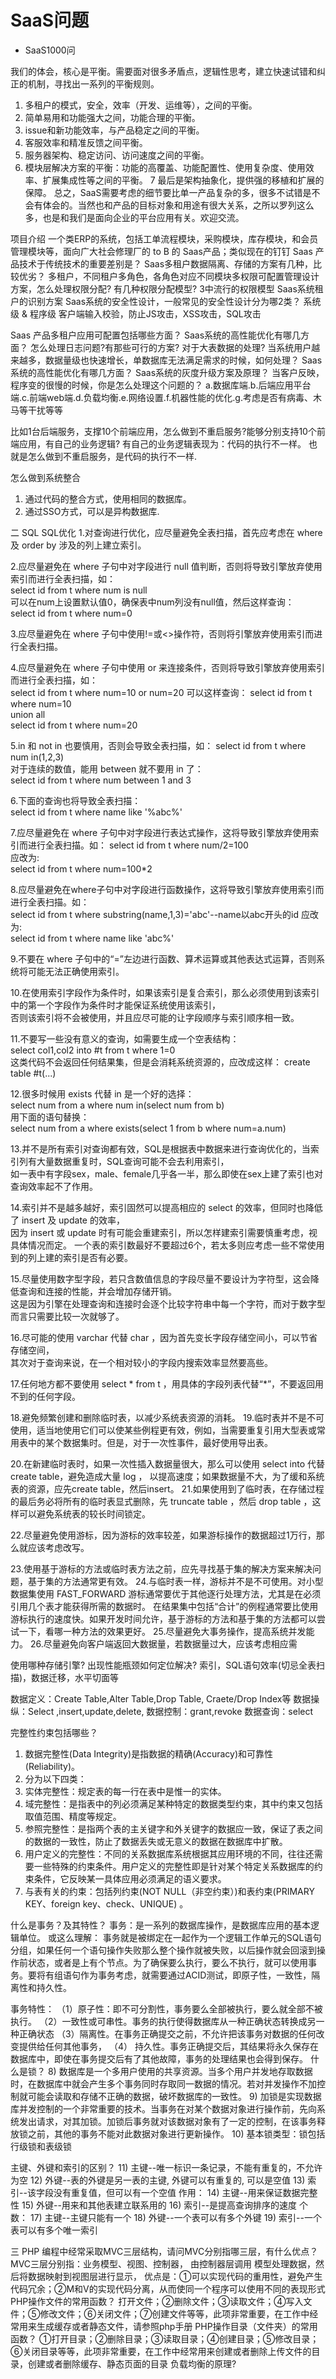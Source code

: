 # SaaS问题

* SaaS1000问


我们的体会，核心是平衡。需要面对很多矛盾点，逻辑性思考，建立快速试错和纠正的机制，寻找出一系列的平衡规则。
  1. 多租户的模式，安全，效率（开发、运维等），之间的平衡。
  2. 简单易用和功能强大之间，功能合理的平衡。
  3. issue和新功能效率，与产品稳定之间的平衡。
  4. 客服效率和精准反馈之间平衡。
  5. 服务器架构、稳定访问、访问速度之间的平衡。
  6. 模块层解决方案的平衡：功能的高覆盖、功能配置性、使用复杂度、使用效率、扩展集成性等之间的平衡。
  7  最后是架构抽象化，提供强的移植和扩展的保障。
总之，SaaS需要考虑的细节要比单一产品复杂的多，很多不试错是不会有体会的。当然也和产品的目标对象和用途有很大关系，之所以罗列这么多，也是和我们是面向企业的平台应用有关。欢迎交流。

项目介绍
一个类ERP的系统，包括工单流程模块，采购模块，库存模块，和会员管理模块等，面向广大社会修理厂的 to B 的 Saas产品；类似现在的钉钉
Saas 产品技术于传统技术的重要差别是？
Saas多租户数据隔离、存储的方案有几种，比较优劣？
多租户，不同租户多角色，各角色对应不同模块多权限可配置管理设计方案，怎么处理权限分配?
有几种权限分配模型?  3中流行的权限模型
Saas系统租户的识别方案
Saas系统的安全性设计，一般常见的安全性设计分为哪2类？
系统级 & 程序级
客户端输入校验，防止JS攻击，XSS攻击，SQL攻击

Saas 产品多租户应用可配置包括哪些方面？
Saas系统的高性能优化有哪几方面？
怎么处理日志问题?有那些可行的方案?
对于大表数据的处理?
当系统用户越来越多，数据量级也快速增长，单数据库无法满足需求的时候，如何处理？
Saas 系统的高性能优化有哪几方面？
Saas系统的灰度升级方案及原理？
当客户反映，程序变的很慢的时候，你是怎么处理这个问题的？
a.数据库端.b.后端应用平台端.c.前端web端.d.负载均衡.e.网络设置.f.机器性能的优化.g.考虑是否有病毒、木马等干扰等等

比如1台后端服务，支撑10个前端应用，怎么做到不重启服务?能够分别支持10个前端应用，有自己的业务逻辑?
有自己的业务逻辑表现为：代码的执行不一样。 也就是怎么做到不重启服务，是代码的执行不一样.

怎么做到系统整合
1. 通过代码的整合方式，使用相同的数据库。
2. 通过SSO方式，可以是异构数据库.

二 SQL
SQL优化
1.对查询进行优化，应尽量避免全表扫描，首先应考虑在 where 及 order by 涉及的列上建立索引。   
    
2.应尽量避免在 where 子句中对字段进行 null 值判断，否则将导致引擎放弃使用索引而进行全表扫描，如：    
select id from t where num is null  
可以在num上设置默认值0，确保表中num列没有null值，然后这样查询：   
select id from t where num=0    
    
3.应尽量避免在 where 子句中使用!=或<>操作符，否则将引擎放弃使用索引而进行全表扫描。  
    
4.应尽量避免在 where 子句中使用 or 来连接条件，否则将导致引擎放弃使用索引而进行全表扫描，如：   
select id from t where num=10 or num=20 
可以这样查询： 
select id from t where num=10   
union all   
select id from t where num=20   
    
5.in 和 not in 也要慎用，否则会导致全表扫描，如： 
select id from t where num in(1,2,3)    
对于连续的数值，能用 between 就不要用 in 了：   
select id from t where num between 1 and 3  
    
6.下面的查询也将导致全表扫描：    
select id from t where name like '%abc%'    
    
7.应尽量避免在 where 子句中对字段进行表达式操作，这将导致引擎放弃使用索引而进行全表扫描。如： 
select id from t where num/2=100    
应改为:    
select id from t where num=100*2    
    
8.应尽量避免在where子句中对字段进行函数操作，这将导致引擎放弃使用索引而进行全表扫描。如：    
select id from t where substring(name,1,3)='abc'--name以abc开头的id 
应改为:    
select id from t where name like 'abc%' 
    
9.不要在 where 子句中的“=”左边进行函数、算术运算或其他表达式运算，否则系统将可能无法正确使用索引。 
    
10.在使用索引字段作为条件时，如果该索引是复合索引，那么必须使用到该索引中的第一个字段作为条件时才能保证系统使用该索引，   
否则该索引将不会被使用，并且应尽可能的让字段顺序与索引顺序相一致。   
    
11.不要写一些没有意义的查询，如需要生成一个空表结构：    
select col1,col2 into #t from t where 1=0   
这类代码不会返回任何结果集，但是会消耗系统资源的，应改成这样： 
create table #t(...)    
    
12.很多时候用 exists 代替 in 是一个好的选择：  
select num from a where num in(select num from b)   
用下面的语句替换：   
select num from a where exists(select 1 from b where num=a.num) 
    
13.并不是所有索引对查询都有效，SQL是根据表中数据来进行查询优化的，当索引列有大量数据重复时，SQL查询可能不会去利用索引，    
如一表中有字段sex，male、female几乎各一半，那么即使在sex上建了索引也对查询效率起不了作用。   
    
14.索引并不是越多越好，索引固然可以提高相应的 select 的效率，但同时也降低了 insert 及 update 的效率，    
因为 insert 或 update 时有可能会重建索引，所以怎样建索引需要慎重考虑，视具体情况而定。 
一个表的索引数最好不要超过6个，若太多则应考虑一些不常使用到的列上建的索引是否有必要。 
    
15.尽量使用数字型字段，若只含数值信息的字段尽量不要设计为字符型，这会降低查询和连接的性能，并会增加存储开销。    
这是因为引擎在处理查询和连接时会逐个比较字符串中每一个字符，而对于数字型而言只需要比较一次就够了。   
    
16.尽可能的使用 varchar 代替 char ，因为首先变长字段存储空间小，可以节省存储空间，  
其次对于查询来说，在一个相对较小的字段内搜索效率显然要高些。  
    
17.任何地方都不要使用 select * from t ，用具体的字段列表代替“*”，不要返回用不到的任何字段。   
    
18.避免频繁创建和删除临时表，以减少系统表资源的消耗。
19.临时表并不是不可使用，适当地使用它们可以使某些例程更有效，例如，当需要重复引用大型表或常用表中的某个数据集时。但是，对于一次性事件，最好使用导出表。 
    
20.在新建临时表时，如果一次性插入数据量很大，那么可以使用 select into 代替 create table，避免造成大量 log ， 
以提高速度；如果数据量不大，为了缓和系统表的资源，应先create table，然后insert。
21.如果使用到了临时表，在存储过程的最后务必将所有的临时表显式删除，先 truncate table ，然后 drop table ，这样可以避免系统表的较长时间锁定。 
    
22.尽量避免使用游标，因为游标的效率较差，如果游标操作的数据超过1万行，那么就应该考虑改写。 
    
23.使用基于游标的方法或临时表方法之前，应先寻找基于集的解决方案来解决问题，基于集的方法通常更有效。
24.与临时表一样，游标并不是不可使用。对小型数据集使用 FAST_FORWARD 游标通常要优于其他逐行处理方法，尤其是在必须引用几个表才能获得所需的数据时。
在结果集中包括“合计”的例程通常要比使用游标执行的速度快。如果开发时间允许，基于游标的方法和基于集的方法都可以尝试一下，看哪一种方法的效果更好。
25.尽量避免大事务操作，提高系统并发能力。
26.尽量避免向客户端返回大数据量，若数据量过大，应该考虑相应需

使用哪种存储引擎?
出现性能瓶颈如何定位解决?
索引，SQL语句效率(切忌全表扫描)，数据迁移，水平切面等

数据定义：Create Table,Alter Table,Drop Table, Craete/Drop Index等
数据操纵：Select ,insert,update,delete,
数据控制：grant,revoke
数据查询：select


完整性约束包括哪些？
1)	数据完整性(Data Integrity)是指数据的精确(Accuracy)和可靠性(Reliability)。
2)	分为以下四类：
3)	实体完整性：规定表的每一行在表中是惟一的实体。
4)	域完整性：是指表中的列必须满足某种特定的数据类型约束，其中约束又包括取值范围、精度等规定。
5)	参照完整性：是指两个表的主关键字和外关键字的数据应一致，保证了表之间的数据的一致性，防止了数据丢失或无意义的数据在数据库中扩散。
6)	用户定义的完整性：不同的关系数据库系统根据其应用环境的不同，往往还需要一些特殊的约束条件。用户定义的完整性即是针对某个特定关系数据库的约束条件，它反映某一具体应用必须满足的语义要求。
7)	与表有关的约束：包括列约束(NOT NULL（非空约束）)和表约束(PRIMARY KEY、foreign key、check、UNIQUE) 。

什么是事务？及其特性？
事务：是一系列的数据库操作，是数据库应用的基本逻辑单位。
或这么理解：
事务就是被绑定在一起作为一个逻辑工作单元的SQL语句分组，如果任何一个语句操作失败那么整个操作就被失败，以后操作就会回滚到操作前状态，或者是上有个节点。为了确保要么执行，要么不执行，就可以使用事务。要将有组语句作为事务考虑，就需要通过ACID测试，即原子性，一致性，隔离性和持久性。

事务特性：
（1）原子性：即不可分割性，事务要么全部被执行，要么就全部不被执行。
（2）一致性或可串性。事务的执行使得数据库从一种正确状态转换成另一种正确状态
（3）隔离性。在事务正确提交之前，不允许把该事务对数据的任何改变提供给任何其他事务，
（4） 持久性。事务正确提交后，其结果将永久保存在数据库中，即使在事务提交后有了其他故障，事务的处理结果也会得到保存。
什么是锁？
8)	数据库是一个多用户使用的共享资源。当多个用户并发地存取数据时，在数据库中就会产生多个事务同时存取同一数据的情况。若对并发操作不加控制就可能会读取和存储不正确的数据，破坏数据库的一致性。
9)	加锁是实现数据库并发控制的一个非常重要的技术。当事务在对某个数据对象进行操作前，先向系统发出请求，对其加锁。加锁后事务就对该数据对象有了一定的控制，在该事务释放锁之前，其他的事务不能对此数据对象进行更新操作。
10)	基本锁类型：锁包括行级锁和表级锁

主键、外键和索引的区别？
11)	主键--唯一标识一条记录，不能有重复的，不允许为空
12)	外键--表的外键是另一表的主键, 外键可以有重复的, 可以是空值
13)	索引--该字段没有重复值，但可以有一个空值
作用：
14)	主键--用来保证数据完整性
15)	外键--用来和其他表建立联系用的
16)	索引--是提高查询排序的速度
个数：
17)	主键--主键只能有一个
18)	外键--一个表可以有多个外键
19)	索引--一个表可以有多个唯一索引

三 PHP
编程中经常采取MVC三层结构，请问MVC分别指哪三层，有什么优点？
MVC三层分别指：业务模型、视图、控制器，
由控制器层调用 模型处理数据，然后将数据映射到视图层进行显示，
优点是：①可以实现代码的重用性，避免产生代码冗余；②M和V的实现代码分离，从而使同一个程序可以使用不同的表现形式
PHP操作文件的常用函数？
打开文件；②删除文件；③读取文件；④写入文件；⑤修改文件；⑥关闭文件；⑦创建文件等等，此项非常重要，在工作中经常用来生成缓存或者静态文件，请参照php手册
PHP操作目录（文件夹）的常用函数？
①打开目录；②删除目录；③读取目录；④创建目录；⑤修改目录；⑥关闭目录等等，此项非常重要，在工作中经常用来创建或者删除上传文件的目录，创建或者删除缓存、静态页面的目录
负载均衡的原理?

